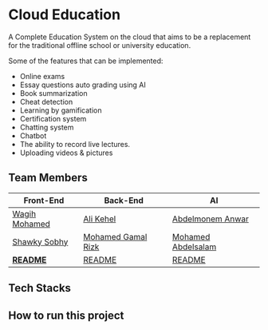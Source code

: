 # Cloud Education

A Complete Education System on the cloud that aims to be a replacement for the traditional offline school or university education.

Some of the features that can be implemented:

- Online exams
- Essay questions auto grading using AI
- Book summarization
- Cheat detection
- Learning by gamification
- Certification system
- Chatting system
- Chatbot
- The ability to record live lectures.
- Uploading videos & pictures

## Team Members

Front-End                                       | Back-End                                             | AI
------------------------------------------------|------------------------------------------------------|-----------------------------------------------------
[Wagih Mohamed](https://github.com/wagihmohamed) | [Ali Kehel](https://github.com/alisaber272)          | [Abdelmonem Anwar](https://github.com/)
[Shawky Sobhy](https://github.com/shawky55)  | [Mohamed Gamal Rizk](https://github.com/MObinXIV) | [Mohamed Abdelsalam](https://github.com/)
**[README](/client/README.md)**  | [README](/api/README.md) | [README](/ai-api/README.mdX)

## Tech Stacks

## How to run this project
